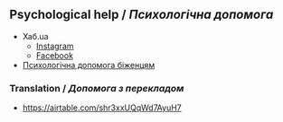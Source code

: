 ## Psychological help / _Психологічна допомога_

* Хаб.ua
  * [Instagram](https://www.instagram.com/resilience.hub.u.a)
  * [Facebook](https://www.facebook.com/resilience.hub.u.a)
* [Психологічна допомога біженцям](https://psychological-help-ua.notion.site/85c2d8157eb742ec99e9c303bca6d03f)

### Translation / _Допомога з перекладом_
* https://airtable.com/shr3xxUQqWd7AyuH7

